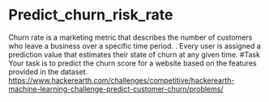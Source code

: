 # Predict_churn_risk_rate
Churn rate is a marketing metric that describes the number of customers who leave a business over a specific time period. . Every user is assigned a prediction value that estimates their state of churn at any given time.
#Task
Your task is to predict the churn score for a website based on the features provided in the dataset.
https://www.hackerearth.com/challenges/competitive/hackerearth-machine-learning-challenge-predict-customer-churn/problems/
